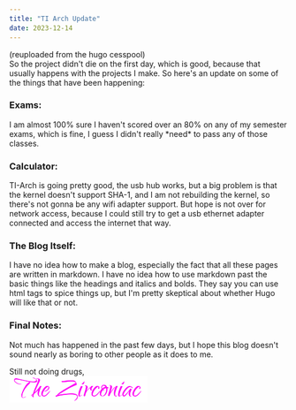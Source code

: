 ```yaml
---
title: "TI Arch Update"
date: 2023-12-14
---
```

(reuploaded from the hugo cesspool)
<br>
So the project didn't die on the first day, which is good,
because that usually happens with the projects I make.
So here's an update on some of the things that have been
happening:

<h3 id="heading">Exams:</h3>
I am almost 100% sure I haven't scored over an 80% on
any of my semester exams, which is fine, I guess I didn't
really *need* to pass any of those classes.

<h3 id="heading">Calculator:</h3>
TI-Arch is going pretty good, the usb hub works, but
a big problem is that the kernel doesn't support
SHA-1, and I am not rebuilding the kernel, so there's
not gonna be any wifi adapter support. But hope is
not over for network access, because I could still try
to get a usb ethernet adapter connected and access the
internet that way.

<h3 id="heading">The Blog Itself:</h3>
I have no idea how to make a blog, especially the fact
that all these pages are written in markdown. I have
no idea how to use markdown past the basic things
like the headings and italics and bolds. They say
you can use html tags to spice things up, but I'm
pretty skeptical about whether Hugo will like that
or not.

<h3 id="heading">Final Notes:</h3>
Not much has happened in the past few days, but I
hope this blog doesn't sound nearly as boring
to other people as it does to me.
&nbsp;  
&nbsp;  

Still not doing drugs,  
<img src="https://github.com/ZirconiaCubed3v2/ZirconiaCubed3v2.github.io/blob/main/_images/sig.png?raw=true" alt="signature" style="width:250px;"/>
